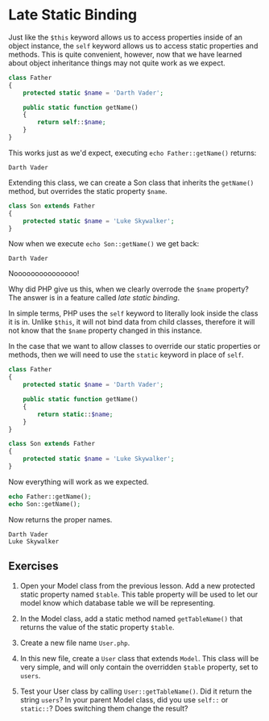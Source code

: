 # Late Static Binding

Just like the `$this` keyword allows us to access properties inside of an object instance, the `self` keyword allows us to access static properties and methods. This is quite convenient, however, now that we have learned about object inheritance things may not quite work as we expect.

~~~php
class Father
{
    protected static $name = 'Darth Vader';

    public static function getName() 
    {
        return self::$name;
    }
}
~~~

This works just as we'd expect, executing `echo Father::getName()` returns:

    Darth Vader

Extending this class, we can create a Son class that inherits the `getName()` method, but overrides the static property `$name`.

~~~php
class Son extends Father
{
    protected static $name = 'Luke Skywalker';
}
~~~

Now when we execute `echo Son::getName()` we get back:

    Darth Vader

Nooooooooooooooo!

Why did PHP give us this, when we clearly overrode the `$name` property? The answer is in a feature called _late static binding_.

In simple terms, PHP uses the `self` keyword to literally look inside the class it is in. Unlike `$this`, it will not bind data from child classes, therefore it will not know that the `$name` property changed in this instance.

In the case that we want to allow classes to override our static properties or methods, then we will need to use the `static` keyword in place of `self`.

~~~php
class Father
{
    protected static $name = 'Darth Vader';

    public static function getName() 
    {
        return static::$name;
    }
}

class Son extends Father
{
    protected static $name = 'Luke Skywalker';
}
~~~

Now everything will work as we expected.

~~~php
echo Father::getName();
echo Son::getName();
~~~

Now returns the proper names.

    Darth Vader
    Luke Skywalker

## Exercises

1. Open your Model class from the previous lesson. Add a new protected static property named `$table`. This table property will be used to let our model know which database table we will be representing.

1. In the Model class, add a static method named `getTableName()` that returns the value of the static property `$table`.

1. Create a new file name `User.php`.

1. In this new file, create a `User` class that extends `Model`. This class will be very simple, and will only contain the overridden `$table` property, set to `users`.

1. Test your User class by calling `User::getTableName()`. Did it return the string `users`? In your parent Model class, did you use `self::` or `static::`? Does switching them change the result?

